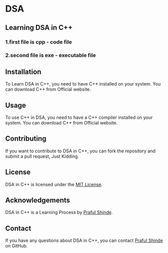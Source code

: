 # DSA

## Learning DSA in C++

### 1.first file is cpp - code file

### 2.second file is exe - executable file

## Installation

To Learn DSA in C++, you need to have C++ installed on your system. You can download C++ from Official website.

## Usage

To use C++ in DSA, you need to have a C++ compiler installed on your system. You can download C++ from Official website.

## Contributing

If you want to contribute to DSA in C++, you can fork the repository and submit a pull request, Just Kidding.

## License

DSA in C++ is licensed under the [MIT License](https://choosealicense.com/licenses/mit/).

## Acknowledgements

DSA in C++ is a Learning Process by [Praful Shinde](https://github.com/Praful-Dev).

## Contact

If you have any questions about DSA in C++, you can contact [Praful Shinde](https://github.com/Praful-Dev) on GitHub.
